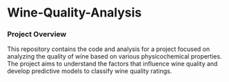 # Wine-Quality-Analysis

### Project Overview
This repository contains the code and analysis for a project focused on analyzing the quality of wine based on various physicochemical properties. The project aims to understand the factors that influence wine quality and develop predictive models to classify wine quality ratings.

